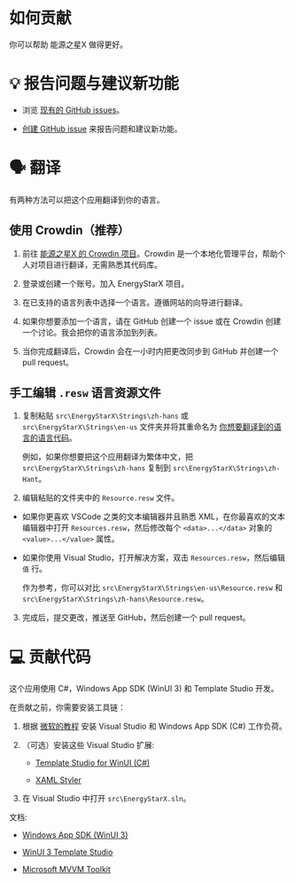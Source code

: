 # 如何贡献

你可以帮助 能源之星X 做得更好。


# 💡 报告问题与建议新功能

- 浏览 [现有的 GitHub issues](https://github.com/JasonWei512/EnergyStarX/issues)。

- [创建 GitHub issue](https://github.com/JasonWei512/EnergyStarX/issues/new/choose) 来报告问题和建议新功能。


# 🗣️ 翻译

有两种方法可以把这个应用翻译到你的语言。

## 使用 Crowdin（推荐）

1. 前往 [能源之星X 的 Crowdin 项目](https://crowdin.com/project/EnergyStarX)。Crowdin 是一个本地化管理平台，帮助个人对项目进行翻译，无需熟悉其代码库。

2. 登录或创建一个账号。加入 EnergyStarX 项目。

3. 在已支持的语言列表中选择一个语言。遵循网站的向导进行翻译。

4. 如果你想要添加一个语言，请在 GitHub 创建一个 issue 或在 Crowdin 创建一个讨论。我会把你的语言添加到列表。

5. 当你完成翻译后，Crowdin 会在一小时内把更改同步到 GitHub 并创建一个 pull request。

## 手工编辑 `.resw` 语言资源文件

1. 复制粘贴 `src\EnergyStarX\Strings\zh-hans` 或 `src\EnergyStarX\Strings\en-us` 文件夹并将其重命名为 [你想要翻译到的语言的语言代码](https://learn.microsoft.com/windows/apps/publish/publish-your-app/supported-languages?pivots=store-installer-msix)。

   例如，如果你想要把这个应用翻译为繁体中文，把 `src\EnergyStarX\Strings\zh-hans` 复制到 `src\EnergyStarX\Strings\zh-Hant`。

2. 编辑粘贴的文件夹中的 `Resource.resw` 文件。

-  如果你更喜欢 VSCode 之类的文本编辑器并且熟悉 XML，在你最喜欢的文本编辑器中打开 `Resources.resw`，然后修改每个 `<data>...</data>` 对象的 `<value>...</value>` 属性。

-  如果你使用 Visual Studio，打开解决方案，双击 `Resources.resw`，然后编辑 `值` 行。

   作为参考，你可以对比 `src\EnergyStarX\Strings\en-us\Resource.resw` 和 `src\EnergyStarX\Strings\zh-hans\Resource.resw`。

3. 完成后，提交更改，推送至 GitHub，然后创建一个 pull request。


# 💻 贡献代码

这个应用使用 C#，Windows App SDK (WinUI 3) 和 Template Studio 开发。

在贡献之前，你需要安装工具链：

1. 根据 [微软的教程](https://learn.microsoft.com/windows/apps/windows-app-sdk/set-up-your-development-environment) 安装 Visual Studio 和 Windows App SDK (C#) 工作负荷。

2. （可选）安装这些 Visual Studio 扩展:

   - [Template Studio for WinUI (C#)](https://marketplace.visualstudio.com/items?itemName=TemplateStudio.TemplateStudioForWinUICs)

   - [XAML Styler](https://marketplace.visualstudio.com/items?itemName=TeamXavalon.XAMLStyler)

3. 在 Visual Studio 中打开 `src\EnergyStarX.sln`。

文档:

-  [Windows App SDK (WinUI 3)](https://learn.microsoft.com/windows/apps/winui/winui3/)

-  [WinUI 3 Template Studio](https://learn.microsoft.com/windows/apps/winui/winui3/winui-project-templates-in-visual-studio)

-  [Microsoft MVVM Toolkit](https://learn.microsoft.com/en-us/windows/communitytoolkit/mvvm/introduction)